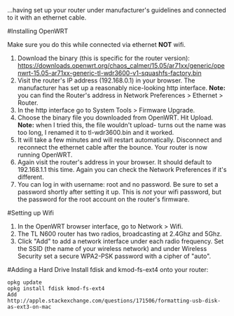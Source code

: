 ...having set up your router under manufacturer's guidelines and connected to it with an ethernet cable.

#Installing OpenWRT

Make sure you do this while connected via ethernet **NOT** wifi.

1. Download the binary (this is specific for the router version): https://downloads.openwrt.org/chaos_calmer/15.05/ar71xx/generic/openwrt-15.05-ar71xx-generic-tl-wdr3600-v1-squashfs-factory.bin
2. Visit the router's IP address (192.168.0.1) in your browser.  The manufacturer has set up a reasonably nice-looking http interface.  **Note:** you can find the Router's address in Network Preferences > Ethernet > Router.
3. In the http interface go to System Tools > Firmware Upgrade.
4. Choose the binary file you downloaded from OpenWRT.  Hit Upload. **Note:** when I tried this, the file wouldn't upload- turns out the name was too long, I renamed it to tl-wdr3600.bin and it worked.
6. It will take a few minutes and will restart automatically.  Disconnect and reconnect the ethernet cable after the bounce.  Your router is now running OpenWRT.
7. Again visit the router's address in your browser.  It should default to 192.168.1.1 this time.  Again you can check the Network Preferences if it's different.
8. You can log in with username: root and no password.  Be sure to set a password shortly after setting it up.  This is *not* your wifi password, but the password for the root account on the router's firmware.

#Setting up Wifi
1. In the OpenWRT browser interface, go to Network > Wifi.
2. The TL N600 router has two radios, broadcasting at 2.4Ghz and 5Ghz.
3. Click "Add" to add a network interface under each radio frequency.  Set the SSID (the name of your wireless network) and under Wireless Security set a secure WPA2-PSK password with a cipher of "auto".

#Adding a Hard Drive
Install fdisk and kmod-fs-ext4 onto your router:

```
opkg update
opkg install fdisk kmod-fs-ext4 
Add 
http://apple.stackexchange.com/questions/171506/formatting-usb-disk-as-ext3-on-mac
